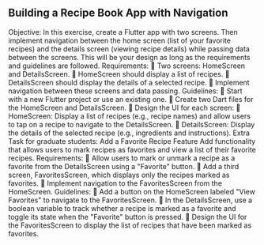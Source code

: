 ## Building a Recipe Book App with Navigation
Objective: In this exercise, create a Flutter app with two screens. Then
implement navigation between the home screen (list of your favorite recipes)
and the details screen (viewing recipe details) while passing data between the
screens. This will be your design as long as the requirements and guidelines are
followed.
Requirements:
 Two screens: HomeScreen and DetailsScreen.
 HomeScreen should display a list of recipes.
 DetailsScreen should display the details of a selected recipe.
 Implement navigation between these screens and data passing.
Guidelines:
 Start with a new Flutter project or use an existing one.
 Create two Dart files for the HomeScreen and DetailsScreen.
 Design the UI for each screen:
 HomeScreen: Display a list of recipes (e.g., recipe names) and allow users
to tap on a recipe to navigate to the DetailsScreen.
 DetailsScreen: Display the details of the selected recipe (e.g., ingredients
and instructions).
Extra Task for graduate students: Add a Favorite Recipe Feature
Add functionality that allows users to mark recipes as favorites and view a
list of their favorite recipes.
Requirements:
 Allow users to mark or unmark a recipe as a favorite from the
DetailsScreen using a "Favorite" button.
 Add a third screen, FavoritesScreen, which displays only the recipes
marked as favorites.
 Implement navigation to the FavoritesScreen from the HomeScreen.
Guidelines:
 Add a button on the HomeScreen labeled "View Favorites" to navigate to
the FavoritesScreen.
 In the DetailsScreen, use a boolean variable to track whether a recipe is
marked as a favorite and toggle its state when the "Favorite" button is
pressed.
 Design the UI for the FavoritesScreen to display the list of recipes that
have been marked as favorites.
